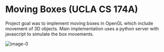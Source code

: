 # Moving Boxes (UCLA CS 174A)

Project goal was to implement moving boxes in OpenGL which include movement of 3D objects. Main implementation uses a python server with javascript to simulate the box movements.

![image-0](main/step3.gif)

